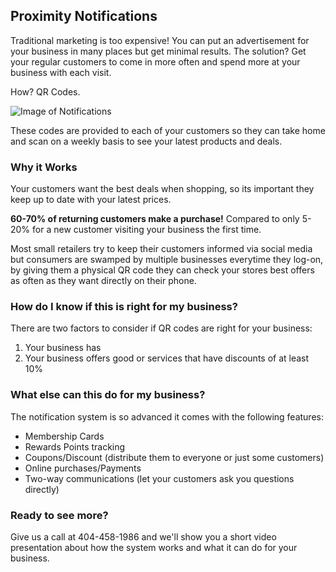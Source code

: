 ## Proximity Notifications

Traditional marketing is too expensive! You can put an advertisement for your business in many places but get minimal results. The solution? Get your regular customers to come in more often and spend more at your business with each visit.

How? QR Codes. 

![Image of Notifications](https://i.imgur.com/bz3rgDK.png)

These codes are provided to each of your customers so they can take home and scan on a weekly basis to see your latest products and deals.

### Why it Works

Your customers want the best deals when shopping, so its important they keep up to date with your latest prices. 

**60-70% of returning customers make a purchase!** Compared to only 5-20% for a new customer visiting your business the first time.

Most small retailers try to keep their customers informed via social media but consumers are swamped by multiple businesses everytime they log-on, by giving them a physical QR code they can check your stores best offers as often as they want directly on their phone.

### How do I know if this is right for my business?

There are two factors to consider if QR codes are right for your business: 

1. Your business has 
2. Your business offers good or services that have discounts of at least 10%

### What else can this do for my business?

The notification system is so advanced it comes with the following features:
- Membership Cards
- Rewards Points tracking
- Coupons/Discount (distribute them to everyone or just some customers)
- Online purchases/Payments
- Two-way communications (let your customers ask you questions directly)

### Ready to see more?

Give us a call at 404-458-1986 and we'll show you a short video presentation about how the system works and what it can do for your business.
